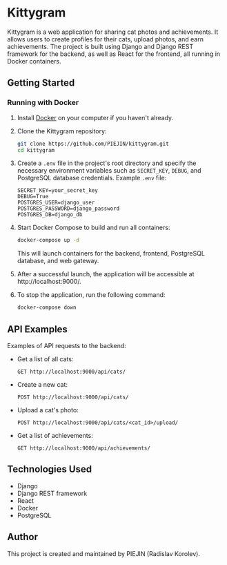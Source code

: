 # Kittygram

Kittygram is a web application for sharing cat photos and achievements. It allows users to create profiles for their cats, upload photos, and earn achievements. The project is built using Django and Django REST framework for the backend, as well as React for the frontend, all running in Docker containers.

## Getting Started

### Running with Docker

1. Install [Docker](https://www.docker.com/get-started) on your computer if you haven't already.

2. Clone the Kittygram repository:

   ```bash
   git clone https://github.com/PIEJIN/kittygram.git
   cd kittygram
   ```

3. Create a `.env` file in the project's root directory and specify the necessary environment variables such as `SECRET_KEY`, `DEBUG`, and PostgreSQL database credentials. Example `.env` file:

   ```plaintext
   SECRET_KEY=your_secret_key
   DEBUG=True
   POSTGRES_USER=django_user
   POSTGRES_PASSWORD=django_password
   POSTGRES_DB=django_db
   ```

4. Start Docker Compose to build and run all containers:

   ```bash
   docker-compose up -d
   ```

   This will launch containers for the backend, frontend, PostgreSQL database, and web gateway.

5. After a successful launch, the application will be accessible at http://localhost:9000/.

6. To stop the application, run the following command:

   ```bash
   docker-compose down
   ```

## API Examples

Examples of API requests to the backend:

- Get a list of all cats:

  ```http
  GET http://localhost:9000/api/cats/
  ```

- Create a new cat:

  ```http
  POST http://localhost:9000/api/cats/
  ```

- Upload a cat's photo:

  ```http
  POST http://localhost:9000/api/cats/<cat_id>/upload/
  ```

- Get a list of achievements:

  ```http
  GET http://localhost:9000/api/achievements/
  ```

## Technologies Used

- Django
- Django REST framework
- React
- Docker
- PostgreSQL

## Author

This project is created and maintained by PIEJIN (Radislav Korolev).
